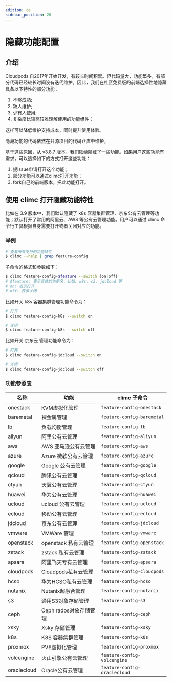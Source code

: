 ```yaml
---
edition: ce
sidebar_position: 20
---
```


# 隐藏功能配置

## 介绍

Cloudpods 自2017年开始开发，有较长时间积累。但代码量大，功能繁多，有部分代码已经较长时间没有迭代维护。因此，我们在社区免费版的前端选择性地隐藏具备以下特性的部分功能：

1. 不够成熟;
2. 缺人维护;
3. 少有人使用;
4. 复杂度比较高较难理解使用的功能组件；

这样可以降低维护支持成本，同时提升使用体验。

隐藏功能的代码依然在开源项目的代码仓库中维护。

基于这些原因，从 v3.8.7 版本，我们陆续隐藏了一些功能。如果用户这些功能有需求，可以选择如下的方式打开这些功能：

1. 提issue申请打开这个功能；
2. 部分功能可以通过climc打开功能；
3. fork自己的前端版本，把此功能打开。

## 使用 climc 打开隐藏功能特性

比如在 3.9 版本中，我们默认隐藏了 k8s 容器集群管理、京东公有云管理等功能；默认打开了常用的阿里云、AWS 等公有云管理功能。用户可以通过 climc 命令行工具根据自身需要打开或者关闭对应的功能。

### 举例

```bash
# 查看所有支持的功能特性
$ climc --help | grep feature-config
```

子命令的格式和参数如下：

```bash
$ climc feature-config-$feature --switch {on|off}
# $feature: 表示具体的功能名，比如: k8s, s3, jdcloud 等
# on: 表示打开
# off: 表示关闭
```

比如开关 k8s 容器集群管理功能命令为：

```bash
# 打开
$ climc feature-config-k8s --switch on

# 关闭
$ climc feature-config-k8s --switch off
```

比如开关 京东云 管理功能命令为：

```bash
# 打开
$ climc feature-config-jdcloud --switch on

# 关闭
$ climc feature-config-jdcloud --switch off
```

### 功能参照表

| 名称      | 功能                 | climc 子命令             |
|-----------|----------------------|--------------------------|
| onestack  | KVM虚拟化管理        	| `feature-config-onestack`  |
| baremetal | 裸金属管理           	| `feature-config-baremetal` |
| lb        | 负载均衡管理         	| `feature-config-lb`        |
| aliyun    | 阿里公有云管理       	| `feature-config-aliyun`    |
| aws       | AWS 亚马逊公有云管理 	| `feature-config-aws`       |
| azure     | Azure 微软公有云管理 	| `feature-config-azure`     |
| google    | Google 公有云管理    	| `feature-config-google`    |
| qcloud    | 腾讯公有云管理       	| `feature-config-qcloud`    |
| ctyun     | 天翼公有云管理       	| `feature-config-ctyun`     |
| huawei    | 华为公有云管理       	| `feature-config-huawei`    |
| ucloud    | ucloud 公有云管理    	| `feature-config-ucloud`    |
| ecloud    | 移动公有云管理       	| `feature-config-ecloud`    |
| jdcloud   | 京东公有云管理       	| `feature-config-jdcloud`   |
| vmware    | VMWare 管理          	| `feature-config-vmware`    |
| openstack | openstack 私有云管理 	| `feature-config-openstack` |
| zstack    | zstack 私有云管理    	| `feature-config-zstack`    |
| apsara    | 阿里飞天专有云管理   		| `feature-config-apsara`    |
| cloudpods | Cloudpods私有云管理  	| `feature-config-cloudpods` |
| hcso      | 华为HCSO私有云管理   	| `feature-config-hcso`      |
| nutanix   | Nutanix超融合管理    	| `feature-config-nutanix`   |
| s3        | 通用S3对象存储管理   	| `feature-config-s3`        |
| ceph      | Ceph rados对象存储管理	| `feature-config-ceph`      |
| xsky      | Xsky 存储管理        	| `feature-config-xsky`      |
| k8s       | K8S 容器集群管理     	| `feature-config-k8s`       |
| proxmox   | PVE虚拟化管理        	| `feature-config-proxmox`   |
| volcengine   | 火山引擎公有云管理        	| `feature-config-volcengine`   |
| oraclecloud   | Oracle公有云管理        	| `feature-config-oraclecloud`   |
